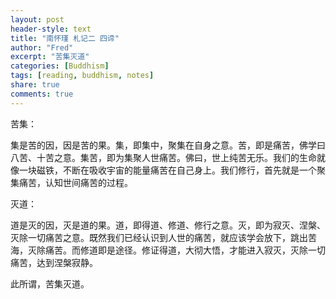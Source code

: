 ```yaml
---
layout: post
header-style: text
title: "南怀瑾 札记二 四谛"
author: "Fred"
excerpt: "苦集灭道"
categories: [Buddhism]
tags: [reading, buddhism, notes]
share: true
comments: true
---
```


苦集：

集是苦的因，因是苦的果。集，即集中，聚集在自身之意。苦，即是痛苦，佛学曰八苦、十苦之意。集苦，即为集聚人世痛苦。佛曰，世上纯苦无乐。我们的生命就像一块磁铁，不断在吸收宇宙的能量痛苦在自己身上。我们修行，首先就是一个聚集痛苦，认知世间痛苦的过程。

灭道：

道是灭的因，灭是道的果。道，即得道、修道、修行之意。灭，即为寂灭、涅槃、灭除一切痛苦之意。既然我们已经认识到人世的痛苦，就应该学会放下，跳出苦海，灭除痛苦。而修道即是途径。修证得道，大彻大悟，才能进入寂灭，灭除一切痛苦，达到涅槃寂静。

此所谓，苦集灭道。
